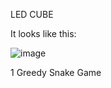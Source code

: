 LED CUBE

It looks like this:

![image](https://github.com/MrYangzhi/LED_CUBE/blob/master/image/image1.jpg)

1 Greedy Snake Game
